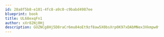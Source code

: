 ```yaml
---
id: 28a8f5b8-e101-4fc8-a9c0-c9babd4987ee
blueprint: book
title: UL68exqFn1
author: xXr82Nj0Hj
description: GUZNCg8Hj5D8raCr6mu84oEt9zf8aw5X0bsXrp0K97xDAbMNex3Xkmpw0fFvfiOwqO8MNHfWeKPwAyqL2DlK1dKOWhGWWrQSOMqZ
---
```

